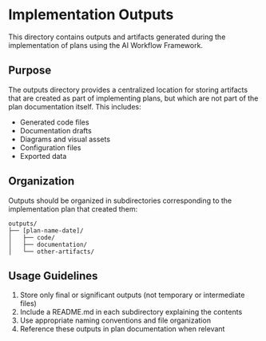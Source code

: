 # Implementation Outputs

This directory contains outputs and artifacts generated during the implementation of plans using the AI Workflow Framework.

## Purpose

The outputs directory provides a centralized location for storing artifacts that are created as part of implementing plans, but which are not part of the plan documentation itself. This includes:

- Generated code files
- Documentation drafts
- Diagrams and visual assets
- Configuration files
- Exported data

## Organization

Outputs should be organized in subdirectories corresponding to the implementation plan that created them:

```
outputs/
├── [plan-name-date]/
│   ├── code/
│   ├── documentation/
│   └── other-artifacts/
```

## Usage Guidelines

1. Store only final or significant outputs (not temporary or intermediate files)
2. Include a README.md in each subdirectory explaining the contents
3. Use appropriate naming conventions and file organization
4. Reference these outputs in plan documentation when relevant 